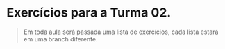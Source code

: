 # Exercícios para a Turma 02.

> Em toda aula será passada uma lista de exercícios, cada lista estará em uma branch diferente.